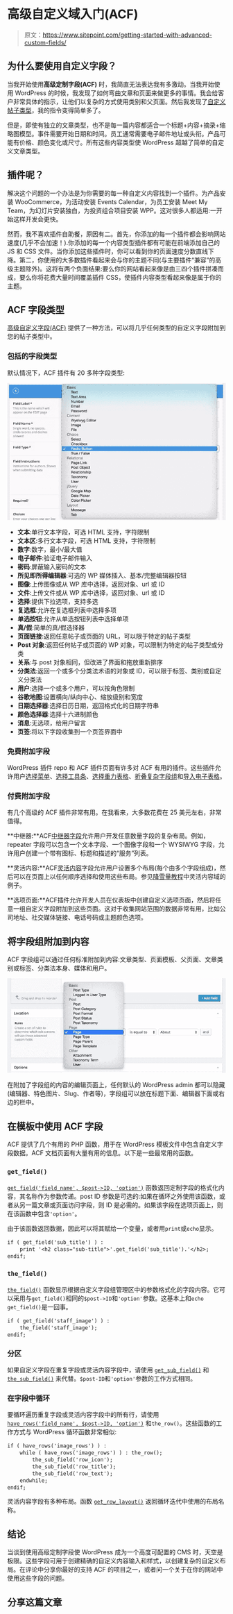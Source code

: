 # 高级自定义域入门(ACF)

> 原文：<https://www.sitepoint.com/getting-started-with-advanced-custom-fields/>

## 为什么要使用自定义字段？

当我开始使用**高级定制字段(ACF)** 时，我简直无法表达我有多激动。当我开始使用 WordPress 的时候，我发现了如何弯曲文章和页面来做更多的事情。我会给客户非常具体的指示，让他们以复杂的方式使用类别和父页面。然后我发现了[自定义帖子类型](https://www.sitepoint.com/custom-post-types-take-wordpress-beyond-blogging/)，我的指令变得简单多了。

但是，即使有独立的文章类型，也不是每一篇内容都适合一个标题+内容+摘录+缩略图模型。事件需要开始日期和时间。员工通常需要电子邮件地址或头衔。产品可能有价格、颜色变化或尺寸。所有这些内容类型使 WordPress 超越了简单的自定义文章类型。

## 插件呢？

解决这个问题的一个办法是为你需要的每一种自定义内容找到一个插件。为产品安装 WooCommerce，为活动安装 Events Calendar，为员工安装 Meet My Team，为幻灯片安装独白，为投资组合项目安装 WPP。这对很多人都适用:一开始这样开发会更快。

然而，我不喜欢插件自助餐，原因有二。首先，你添加的每一个插件都会影响网站速度(几乎不会加速！).你添加的每一个内容类型插件都有可能在前端添加自己的 JS 和 CSS 文件。当你添加这些插件时，你可以看到你的页面速度分数直线下降。第二，你使用的大多数插件看起来会与你的主题不同(与主要插件“兼容”的高级主题除外)。这将有两个负面结果:要么你的网站看起来像是由三四个插件拼凑而成，要么你将花费大量时间覆盖插件 CSS，使插件内容类型看起来像是属于你的主题。

## ACF 字段类型

[高级自定义字段(ACF)](https://www.sitepoint.com/custom-post-types-take-wordpress-beyond-blogging/) 提供了一种方法，可以将几乎任何类型的自定义字段附加到您的帖子类型中。

### 包括的字段类型

默认情况下，ACF 插件有 20 多种字段类型:

![Custom field types](img/0cf8b7cbcfeaf5770e571d8e3cb31a26.png)

*   **文本**:单行文本字段，可选 HTML 支持，字符限制
*   **文本区**:多行文本字段，可选 HTML 支持，字符限制
*   **数字**:数字，最小/最大值
*   **电子邮件**:验证电子邮件输入
*   **密码**:屏蔽输入密码的文本
*   **所见即所得编辑器**:可选的 WP 媒体插入、基本/完整编辑器按钮
*   **图像**:上传图像或从 WP 库中选择，返回对象、url 或 ID
*   **文件**:上传文件或从 WP 库中选择，返回对象、url 或 ID
*   **选择**:提供下拉选项，支持多选
*   **复选框**:允许在复选框列表中选择多项
*   **单选按钮**:允许从单选按钮列表中选择单项
*   **真/假**:简单的真/假选择器
*   **页面链接**:返回任意帖子或页面的 URL，可以限于特定的帖子类型
*   **Post 对象**:返回任何帖子或页面的 WP 对象，可以限制为特定的帖子类型或分类
*   **关系**:与 post 对象相同，但改进了界面和拖放重新排序
*   **分类法**:返回一个或多个分类法术语的对象或 ID，可以限于标签、类别或自定义分类法
*   **用户**:选择一个或多个用户，可以按角色限制
*   **谷歌地图**:设置横向/纵向中心、缩放级别和宽度
*   **日期选择器**:选择日历日期，返回格式化的日期字符串
*   **颜色选择器**:选择十六进制颜色
*   **消息**:无选项，给用户留言
*   **页签**:将以下字段收集到一个页签界面中

### 免费附加字段

WordPress 插件 repo 和 ACF 插件页面有许多对 ACF 有用的插件。这些插件允许用户[选择菜单](http://wordpress.org/plugins/advanced-custom-fields-nav-menu-field/)、[选择工具条](http://wordpress.org/plugins/acf-sidebar-selector-field/)、[选择重力表格](http://www.advancedcustomfields.com/add-ons/gravity-forms-field/)、[折叠复杂字段组](https://github.com/urre/acf-fold-flexible)和[导入电子表格](http://wordpress.org/plugins/spreadsheet-acf-import/)。

### 付费附加字段

有几个高级的 ACF 插件非常有用。在我看来，大多数花费在 25 美元左右，非常值得。

**中继器:**ACF[中继器字段](http://www.advancedcustomfields.com/add-ons/repeater-field/)允许用户开发任意数量字段的复杂布局。例如，repeater 字段可以包含一个文本字段、一个图像字段和一个 WYSIWYG 字段，允许用户创建一个带有图标、标题和描述的“服务”列表。

**灵活内容:**ACF[灵活内容](http://www.advancedcustomfields.com/add-ons/flexible-content-field/)字段允许用户设置多个布局(每个由多个字段组成)，然后可以在页面上以任何顺序选择和使用这些布局。参见[降雪量教程](https://www.sitepoint.com/acf-flexible-content-fields/)中灵活内容域的例子。

**选项页面:**ACF插件允许开发人员在仪表板中创建自定义选项页面，然后将任意一组自定义字段附加到这些页面。这对于收集网站范围的数据非常有用，比如公司地址、社交媒体链接、电话号码或主题颜色选项。

## 将字段组附加到内容

ACF 字段组可以通过任何标准附加到内容:文章类型、页面模板、父页面、文章类别或标签、分类法本身、媒体和用户。

![Setting field group locations](img/69917480184799d355c5dce5308d0e2f.png)

在附加了字段组的内容的编辑页面上，任何默认的 WordPress admin 都可以隐藏(编辑器、特色图片、Slug、作者等)，字段组可以放在标题下面、编辑器下面或右边的栏中。

## 在模板中使用 ACF 字段

ACF 提供了几个有用的 PHP 函数，用于在 WordPress 模板文件中包含自定义字段数据。ACF 文档页面有大量有用的信息。以下是一些最常用的函数。

### `get_field()`

[`get_field('field_name', $post->ID, 'option')`](http://www.advancedcustomfields.com/resources/get_field/) 函数返回定制字段的格式化内容，其名称作为参数传递。post ID 参数是可选的:如果在循环之外使用该函数，或者从另一篇文章或页面访问字段，则 ID 是必需的。如果该字段在选项页面上，则在该函数中包含`'option'`。

由于该函数返回数据，因此可以将其赋给一个变量，或者用`print`或`echo`显示。

```
if ( get_field('sub_title') ) :
	print '<h2 class="sub-title">'.get_field('sub_title').'</h2>;
endif;
```

### `the_field()`

[`the_field()`](http://www.advancedcustomfields.com/resources/the_field/) 函数显示根据自定义字段组管理区中的参数格式化的字段内容。它可以采用与`get_field()`相同的`$post->ID`和`'option'`参数。这基本上和`echo get_field()`是一回事。

```
if ( get_field('staff_image') ) :
	the_field('staff_image');
endif;
```

### 分区

如果自定义字段在重复字段或灵活内容字段中，请使用 [`get_sub_field()`](http://www.advancedcustomfields.com/resources/get_sub_field/) 和 [`the_sub_field()`](http://www.advancedcustomfields.com/resources/the_sub_field/) 来代替。`$post-ID`和`'option'`参数的工作方式相同。

### 在字段中循环

要循环遍历重复字段或灵活内容字段中的所有行，请使用 [`have_rows('field_name', $post->ID, 'option')`](http://www.advancedcustomfields.com/resources/have_rows/) 和`the_row()`。这些函数的工作方式与 WordPress 循环函数非常相似:

```
if ( have_rows('image_rows') ) :
	while ( have_rows('image_rows') ) : the_row();
		the_sub_field('row_icon');
		the_sub_field('row_title');
		the_sub_field('row_text');
	endwhile;
endif;
```

灵活内容字段有多种布局。函数 [`get_row_layout()`](http://www.advancedcustomfields.com/resources/get_row_layout/) 返回循环迭代中使用的布局名称。

## 结论

当谈到使用高级定制字段使 WordPress 成为一个高度可配置的 CMS 时，天空是极限。这些字段可用于创建精确的自定义内容输入和样式，以创建复杂的自定义布局。在评论中分享你最好的支持 ACF 的项目之一，或者问一个关于在你的网站中使用这些字段的问题。

## 分享这篇文章